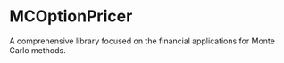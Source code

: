 # MCOptionPricer
A comprehensive library focused on the financial applications for Monte Carlo methods.
